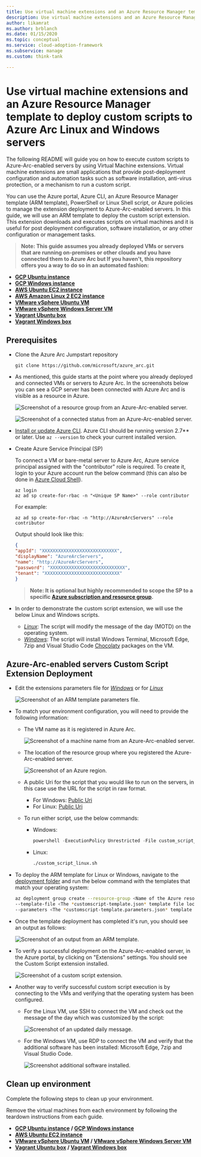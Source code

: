 ```yaml
---
title: Use virtual machine extensions and an Azure Resource Manager template to deploy custom scripts to Azure Arc Linux and Windows servers
description: Use virtual machine extensions and an Azure Resource Manager template to deploy custom scripts to Azure Arc Linux and Windows servers.
author: likamrat
ms.author: brblanch
ms.date: 01/15/2020
ms.topic: conceptual
ms.service: cloud-adoption-framework
ms.subservice: manage
ms.custom: think-tank

---
```


# Use virtual machine extensions and an Azure Resource Manager template to deploy custom scripts to Azure Arc Linux and Windows servers

The following README will guide you on how to execute custom scripts to Azure-Arc-enabled servers by using Virtual Machine extensions. Virtual machine extensions are small applications that provide post-deployment configuration and automation tasks such as software installation, anti-virus protection, or a mechanism to run a custom script.

You can use the Azure portal, Azure CLI, an Azure Resource Manager template (ARM template), PowerShell or Linux Shell script, or Azure policies to manage the extension deployment to Azure-Arc-enabled servers. In this guide, we will use an ARM template to deploy the custom script extension. This extension downloads and executes scripts on virtual machines and it is useful for post deployment configuration, software installation, or any other configuration or management tasks.

> **Note: This guide assumes you already deployed VMs or servers that are running on-premises or other clouds and you have connected them to Azure Arc but If you haven't, this repository offers you a way to do so in an automated fashion:**

* **[GCP Ubuntu instance](https://azurearcjumpstart.io/azure_arc_jumpstart/azure_arc_servers/gcp/gcp_terraform_ubuntu/)**
* **[GCP Windows instance](https://azurearcjumpstart.io/azure_arc_jumpstart/azure_arc_servers/gcp/gcp_terraform_windows/)**
* **[AWS Ubuntu EC2 instance](https://azurearcjumpstart.io/azure_arc_jumpstart/azure_arc_servers/aws/aws_terraform_ubuntu/)**
* **[AWS Amazon Linux 2 EC2 instance](https://azurearcjumpstart.io/azure_arc_jumpstart/azure_arc_servers/aws/aws_terraform_al2/)**
* **[VMware vSphere Ubuntu VM](https://azurearcjumpstart.io/azure_arc_jumpstart/azure_arc_servers/vmware/vmware_terraform_ubuntu/)**
* **[VMware vSphere Windows Server VM](https://azurearcjumpstart.io/azure_arc_jumpstart/azure_arc_servers/vmware/vmware_terraform_winsrv/)**
* **[Vagrant Ubuntu box](https://azurearcjumpstart.io/azure_arc_jumpstart/azure_arc_servers/vagrant/local_vagrant_ubuntu/)**
* **[Vagrant Windows box](https://azurearcjumpstart.io/azure_arc_jumpstart/azure_arc_servers/vagrant/local_vagrant_windows/)**

## Prerequisites

* Clone the Azure Arc Jumpstart repository

    ```console
    git clone https://github.com/microsoft/azure_arc.git
    ```

* As mentioned, this guide starts at the point where you already deployed and connected VMs or servers to Azure Arc. In the screenshots below you can see a GCP server has been connected with Azure Arc and is visible as a resource in Azure.

    ![Screenshot of a resource group from an Azure-Arc-enabled server.](./img/arc-vm-extension-custom-script/resource-group.png)

    ![Screenshot of a connected status from an Azure-Arc-enabled server.](./img/arc-vm-extension-custom-script/connected-status.png)

* [Install or update Azure CLI](https://docs.microsoft.com/cli/azure/install-azure-cli?view=azure-cli-latest). Azure CLI should be running version 2.7** or later. Use ```az --version``` to check your current installed version.

* Create Azure Service Principal (SP)

    To connect a VM or bare-metal server to Azure Arc, Azure service principal assigned with the "contributor" role is required. To create it, login to your Azure account run the below command (this can also be done in [Azure Cloud Shell](https://shell.azure.com/)).

    ```console
    az login
    az ad sp create-for-rbac -n "<Unique SP Name>" --role contributor
    ```

    For example:

    ```console
    az ad sp create-for-rbac -n "http://AzureArcServers" --role contributor
    ```

    Output should look like this:

    ```json
    {
    "appId": "XXXXXXXXXXXXXXXXXXXXXXXXXXXX",
    "displayName": "AzureArcServers",
    "name": "http://AzureArcServers",
    "password": "XXXXXXXXXXXXXXXXXXXXXXXXXXXX",
    "tenant": "XXXXXXXXXXXXXXXXXXXXXXXXXXXX"
    }
    ```

    > **Note: It is optional but highly recommended to scope the SP to a specific [Azure subscription and resource group](https://docs.microsoft.com/cli/azure/ad/sp?view=azure-cli-latest).**

* In order to demonstrate the custom script extension, we will use the below Linux and Windows scripts.
  * [*Linux*](https://github.com/microsoft/azure_arc/blob/main/azure_arc_servers_jumpstart/scripts/custom_script_linux.sh): The script will modify the message of the day (MOTD) on the operating system.
  * [*Windows*](https://github.com/microsoft/azure_arc/blob/main/azure_arc_servers_jumpstart/scripts/custom_script_windows.ps1): The script will install Windows Terminal, Microsoft Edge, 7zip and Visual Studio Code [Chocolaty](https://chocolatey.org/) packages on the VM.

## Azure-Arc-enabled servers Custom Script Extension Deployment

* Edit the extensions parameters file for [*Windows*](https://github.com/microsoft/azure_arc/blob/main/azure_arc_servers_jumpstart/extensions/arm/customscript-templatewindows.parameters.json) or for [*Linux*](https://github.com/microsoft/azure_arc/blob/main/azure_arc_servers_jumpstart/extensions/arm/customscript-templatelinux.parameters.json)

   ![Screenshot of an ARM template parameters file.](./img/arc-vm-extension-custom-script/parameters-file.png)

* To match your environment configuration, you will need to provide the following information:

  * The VM name as it is registered in Azure Arc.

    ![Screenshot of a machine name from an Azure-Arc-enabled server.](./img/arc-vm-extension-custom-script/machine-name.png)

  * The location of the resource group where you registered the Azure-Arc-enabled server.

    ![Screenshot of an Azure region.](./img/arc-vm-extension-custom-script/azure-region.png)

  * A public Uri for the script that you would like to run on the servers, in this case use the URL for the script in raw format.
    * For Windows: [Public Uri](https://raw.githubusercontent.com/microsoft/azure_arc/main/azure_arc_servers_jumpstart/scripts/custom_script_windows.ps1)
    * For Linux: [Public Uri](https://raw.githubusercontent.com/microsoft/azure_arc/main/azure_arc_servers_jumpstart/scripts/custom_script_linux.sh)

  * To run either script, use the below commands:

    * Windows:

         ```powershell
         powershell -ExecutionPolicy Unrestricted -File custom_script_windows.ps1
         ```

    * Linux:

         ```bash
         ./custom_script_linux.sh
         ```

* To deploy the ARM template for Linux or Windows, navigate to the [deployment folder](https://github.com/microsoft/azure_arc/tree/main/azure_arc_servers_jumpstart/extensions/arm) and run the below command with the templates that match your operating system:

    ```bash
    az deployment group create --resource-group <Name of the Azure resource group> \
    --template-file <The *customscript-template.json* template file location for Linux or Windows> \
    --parameters <The *customscript-template.parameters.json* template file location>
    ```

* Once the template deployment has completed it's run, you should see an output as follows:

    ![Screenshot of an output from an ARM template.](./img/arc-vm-extension-custom-script/output.png)

* To verify a successful deployment on the Azure-Arc-enabled server, in the Azure portal, by clicking on "Extensions" settings. You should see the Custom Script extension installed.

    ![Screenshot of a custom script extension.](./img/arc-vm-extension-custom-script/custom-script-extension.png)

* Another way to verify successful custom script execution is by connecting to the VMs and verifying that the operating system has been configured.

  * For the Linux VM, use SSH to connect the VM and check out the message of the day which was customized by the script:

    ![Screenshot of an updated daily message.](./img/arc-vm-extension-custom-script/daily-message.png)

  * For the Windows VM, use RDP to connect the VM and verify that the additional software has been installed: Microsoft Edge, 7zip and Visual Studio Code.

    ![Screenshot additional software installed.](./img/arc-vm-extension-custom-script/additional-software.png)

## Clean up environment

Complete the following steps to clean up your environment.

Remove the virtual machines from each environment by following the teardown instructions from each guide.

* **[GCP Ubuntu instance](https://azurearcjumpstart.io/azure_arc_jumpstart/azure_arc_servers/gcp/gcp_terraform_ubuntu/) / [GCP Windows instance](https://azurearcjumpstart.io/azure_arc_jumpstart/azure_arc_servers/gcp/gcp_terraform_windows/)**
* **[AWS Ubuntu EC2 instance](https://azurearcjumpstart.io/azure_arc_jumpstart/azure_arc_servers/aws/aws_terraform_ubuntu/)**
* **[VMware vSphere Ubuntu VM](https://azurearcjumpstart.io/azure_arc_jumpstart/azure_arc_servers/vmware/vmware_terraform_ubuntu/) / [VMware vSphere Windows Server VM](https://azurearcjumpstart.io/azure_arc_jumpstart/azure_arc_servers/vmware/vmware_terraform_winsrv/)**
* **[Vagrant Ubuntu box](https://azurearcjumpstart.io/azure_arc_jumpstart/azure_arc_servers/vagrant/local_vagrant_ubuntu/) / [Vagrant Windows box](https://azurearcjumpstart.io/azure_arc_jumpstart/azure_arc_servers/vagrant/local_vagrant_windows/)**
